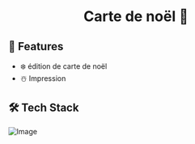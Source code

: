 
# <p align="center">Carte de noël 🎄</p>

                
## 🧐 Features    
-  ❄️ édition de carte de noël 
- ☃️ Impression 



## 🛠️ Tech Stack
![Image](https://img.shields.io/badge/JavaScript-323330?style=for-the-badge&logo=javascript&logoColor=F7DF1E)